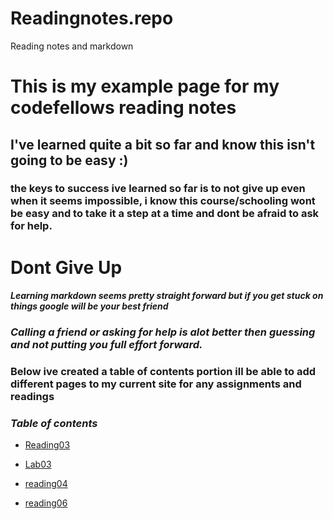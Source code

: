 # Readingnotes.repo
Reading notes and markdown
# This is my example page for my codefellows reading notes

## I've learned quite a bit so far and know this isn't going to be easy :)

### the keys to success ive learned so far is to not give up even when it seems impossible, i know this course/schooling wont be easy and to take it a step at a time and dont be afraid to ask for help.

# **Dont Give Up**
#### ***Learning markdown seems pretty straight forward but if you get stuck on things google will be your best friend***
### *Calling a friend or asking for help is alot better then guessing and not putting you full effort forward.*
### **Below ive created a table of contents portion ill be able to add different pages to my current site for any assignments and readings**

### *Table of contents*

* [Reading03](reading03.md)
* [Lab03](Lab03.md)
* [reading04](reading04.md)

* [reading06](reading06.md)
